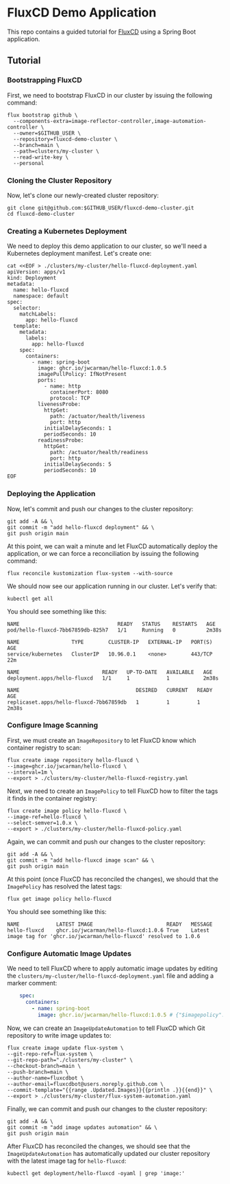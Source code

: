 # FluxCD Demo Application

This repo contains a guided tutorial for [FluxCD](https://fluxcd.io/) using a Spring Boot application.

## Tutorial


### Bootstrapping FluxCD

First, we need to bootstrap FluxCD in our cluster by issuing the following command:

```shell
flux bootstrap github \
  --components-extra=image-reflector-controller,image-automation-controller \
  --owner=$GITHUB_USER \
  --repository=fluxcd-demo-cluster \
  --branch=main \
  --path=clusters/my-cluster \
  --read-write-key \
  --personal
```

### Cloning the Cluster Repository

Now, let's clone our newly-created cluster repository:

```shell
git clone git@github.com:$GITHUB_USER/fluxcd-demo-cluster.git
cd fluxcd-demo-cluster
```

### Creating a Kubernetes Deployment

We need to deploy this demo application to our cluster, so we'll need a Kubernetes deployment manifest. Let's create one:

```shell
cat <<EOF > ./clusters/my-cluster/hello-fluxcd-deployment.yaml
apiVersion: apps/v1
kind: Deployment
metadata:
  name: hello-fluxcd
  namespace: default
spec:
  selector:
    matchLabels:
      app: hello-fluxcd
  template:
    metadata:
      labels:
        app: hello-fluxcd
    spec:
      containers:
        - name: spring-boot
          image: ghcr.io/jwcarman/hello-fluxcd:1.0.5
          imagePullPolicy: IfNotPresent
          ports:
            - name: http
              containerPort: 8080
              protocol: TCP
          livenessProbe:
            httpGet:
              path: /actuator/health/liveness
              port: http
            initialDelaySeconds: 1
            periodSeconds: 10
          readinessProbe:
            httpGet:
              path: /actuator/health/readiness
              port: http
            initialDelaySeconds: 5
            periodSeconds: 10
EOF
```

### Deploying the Application

Now, let's commit and push our changes to the cluster repository:

```shell
git add -A && \
git commit -m "add hello-fluxcd deployment" && \
git push origin main
```

At this point, we can wait a minute and let FluxCD automatically deploy the application, or we can force a 
reconciliation by issuing the following command:

```shell
flux reconcile kustomization flux-system --with-source
```

We should now see our application running in our cluster. Let's verify that:

```shell
kubectl get all
```

You should see something like this:

```shell
NAME                                READY   STATUS    RESTARTS   AGE
pod/hello-fluxcd-7bb67859db-825h7   1/1     Running   0          2m38s

NAME                 TYPE        CLUSTER-IP   EXTERNAL-IP   PORT(S)   AGE
service/kubernetes   ClusterIP   10.96.0.1    <none>        443/TCP   22m

NAME                           READY   UP-TO-DATE   AVAILABLE   AGE
deployment.apps/hello-fluxcd   1/1     1            1           2m38s

NAME                                      DESIRED   CURRENT   READY   AGE
replicaset.apps/hello-fluxcd-7bb67859db   1         1         1       2m38s
```

### Configure Image Scanning

First, we must create an `ImageRepository` to let FluxCD know which container registry to scan:

```shell
flux create image repository hello-fluxcd \
--image=ghcr.io/jwcarman/hello-fluxcd \
--interval=1m \
--export > ./clusters/my-cluster/hello-fluxcd-registry.yaml
```

Next, we need to create an `ImagePolicy` to tell FluxCD how to filter the tags it finds in the container registry:

```shell
flux create image policy hello-fluxcd \
--image-ref=hello-fluxcd \
--select-semver=1.0.x \
--export > ./clusters/my-cluster/hello-fluxcd-policy.yaml
```

Again, we can commit and push our changes to the cluster repository:

```shell
git add -A && \
git commit -m "add hello-fluxcd image scan" && \
git push origin main
```

At this point (once FluxCD has reconciled the changes), we should that the `ImagePolicy` has resolved the latest tags:

```shell
flux get image policy hello-fluxcd
```

You should see something like this:

```shell
NAME        	LATEST IMAGE                       	READY	MESSAGE
hello-fluxcd	ghcr.io/jwcarman/hello-fluxcd:1.0.6	True 	Latest image tag for 'ghcr.io/jwcarman/hello-fluxcd' resolved to 1.0.6
```

### Configure Automatic Image Updates

We need to tell FluxCD where to apply automatic image updates by editing the 
`clusters/my-cluster/hello-fluxcd-deployment.yaml` file and adding a marker comment:

```yaml
    spec:
      containers:
        - name: spring-boot
          image: ghcr.io/jwcarman/hello-fluxcd:1.0.5 # {"$imagepolicy": "flux-system:hello-fluxcd"}
```

Now, we can create an `ImageUpdateAutomation` to tell FluxCD which Git repository to write image updates to:

```shell
flux create image update flux-system \
--git-repo-ref=flux-system \
--git-repo-path="./clusters/my-cluster" \
--checkout-branch=main \
--push-branch=main \
--author-name=fluxcdbot \
--author-email=fluxcdbot@users.noreply.github.com \
--commit-template="{{range .Updated.Images}}{{println .}}{{end}}" \
--export > ./clusters/my-cluster/flux-system-automation.yaml
```

Finally, we can commit and push our changes to the cluster repository:

```shell
git add -A && \
git commit -m "add image updates automation" && \
git push origin main
```

After FluxCD has reconciled the changes, we should see that the `ImageUpdateAutomation` has automatically updated our
cluster repository with the latest image tag for `hello-fluxcd`:

```shell
kubectl get deployment/hello-fluxcd -oyaml | grep 'image:'
```



